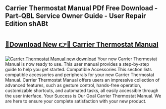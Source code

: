 ## Carrier Thermostat Manual PDf Free Download - Part-QBL Service Owner Guide - User Repair Edition shABt

# <h2><a href="http://bc25464.oget.top/?id=Carrier+Thermostat+Manual">🔗Download New 👉🔴 Carrier Thermostat Manual</a></h2>

[![Carrier Thermostat Manual new download](https://i.imgur.com/5g1atiW.png)](http://bc25464.oget.top/?id=Carrier+Thermostat+Manual)
Your new Carrier Thermostat Manual is now ready to use. This user manual provides a step-by-step guide to help you get started. Compatible Accessories This section lists compatible accessories and peripherals for your new Carrier Thermostat Manual. Carrier Thermostat Manual offers users an impressive collection of advanced features, such as gesture control, hands-free operation, customizable shortcuts, and automated tasks, all easily accessible through the user interface. Your Success is Our Goal Carrier Thermostat Manual. We are here to ensure your complete satisfaction with your new product.
